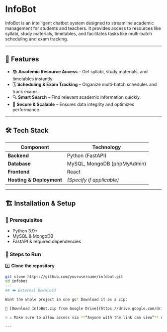 # InfoBot

InfoBot is an intelligent chatbot system designed to streamline academic management for students and teachers. It provides access to resources like syllabi, study materials, timetables, and facilitates tasks like multi-batch scheduling and exam tracking.

---

## 🚀 Features

- 📚 **Academic Resource Access** – Get syllabi, study materials, and timetables instantly.  
- 🗓 **Scheduling & Exam Tracking** – Organize multi-batch schedules and track exams.  
- 🔍 **Smart Search** – Find relevant academic information quickly.  
- 🔐 **Secure & Scalable** – Ensures data integrity and optimized performance.  

---

## 🛠 Tech Stack

| Component   | Technology |
|------------|------------|
| **Backend** | Python (FastAPI) |
| **Database** | MySQL, MongoDB (phpMyAdmin) |
| **Frontend** | React |
| **Hosting & Deployment** | *(Specify if applicable)* |

---

## 🏗 Installation & Setup

### 📌 Prerequisites
- Python 3.9+
- MySQL & MongoDB
- FastAPI & required dependencies

### 🔧 Steps to Run

1️⃣ **Clone the repository**  
```bash
git clone https://github.com/yourusername/infobot.git
cd infobot
---
## ☁️ External Download

Want the whole project in one go? Download it as a zip:

🔗 [Download InfoBot.zip from Google Drive](https://drive.google.com/drive/folders/1E5kULrmRUtieSEXM9r9COAdLWhehS-4y?usp=drive_link)

> ⚠️ Make sure to allow access via **“Anyone with the link can view”** on Google Drive.

---

